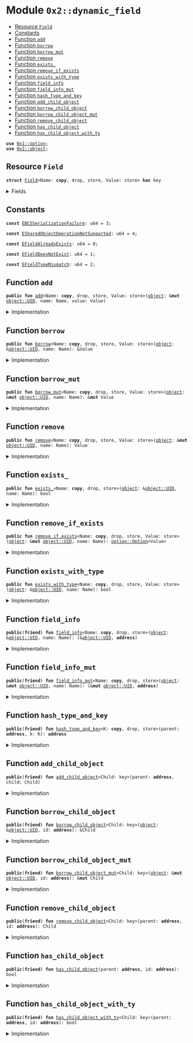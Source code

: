 
<a name="0x2_dynamic_field"></a>

# Module `0x2::dynamic_field`



-  [Resource `Field`](#0x2_dynamic_field_Field)
-  [Constants](#@Constants_0)
-  [Function `add`](#0x2_dynamic_field_add)
-  [Function `borrow`](#0x2_dynamic_field_borrow)
-  [Function `borrow_mut`](#0x2_dynamic_field_borrow_mut)
-  [Function `remove`](#0x2_dynamic_field_remove)
-  [Function `exists_`](#0x2_dynamic_field_exists_)
-  [Function `remove_if_exists`](#0x2_dynamic_field_remove_if_exists)
-  [Function `exists_with_type`](#0x2_dynamic_field_exists_with_type)
-  [Function `field_info`](#0x2_dynamic_field_field_info)
-  [Function `field_info_mut`](#0x2_dynamic_field_field_info_mut)
-  [Function `hash_type_and_key`](#0x2_dynamic_field_hash_type_and_key)
-  [Function `add_child_object`](#0x2_dynamic_field_add_child_object)
-  [Function `borrow_child_object`](#0x2_dynamic_field_borrow_child_object)
-  [Function `borrow_child_object_mut`](#0x2_dynamic_field_borrow_child_object_mut)
-  [Function `remove_child_object`](#0x2_dynamic_field_remove_child_object)
-  [Function `has_child_object`](#0x2_dynamic_field_has_child_object)
-  [Function `has_child_object_with_ty`](#0x2_dynamic_field_has_child_object_with_ty)


<pre><code><b>use</b> <a href="../../dependencies/move-stdlib/option.md#0x1_option">0x1::option</a>;
<b>use</b> <a href="../../dependencies/mgo-framework/object.md#0x2_object">0x2::object</a>;
</code></pre>



<a name="0x2_dynamic_field_Field"></a>

## Resource `Field`



<pre><code><b>struct</b> <a href="../../dependencies/mgo-framework/dynamic_field.md#0x2_dynamic_field_Field">Field</a>&lt;Name: <b>copy</b>, drop, store, Value: store&gt; <b>has</b> key
</code></pre>



<details>
<summary>Fields</summary>


<dl>
<dt>
<code>id: <a href="../../dependencies/mgo-framework/object.md#0x2_object_UID">object::UID</a></code>
</dt>
<dd>

</dd>
<dt>
<code>name: Name</code>
</dt>
<dd>

</dd>
<dt>
<code>value: Value</code>
</dt>
<dd>

</dd>
</dl>


</details>

<a name="@Constants_0"></a>

## Constants


<a name="0x2_dynamic_field_EBCSSerializationFailure"></a>



<pre><code><b>const</b> <a href="../../dependencies/mgo-framework/dynamic_field.md#0x2_dynamic_field_EBCSSerializationFailure">EBCSSerializationFailure</a>: u64 = 3;
</code></pre>



<a name="0x2_dynamic_field_ESharedObjectOperationNotSupported"></a>



<pre><code><b>const</b> <a href="../../dependencies/mgo-framework/dynamic_field.md#0x2_dynamic_field_ESharedObjectOperationNotSupported">ESharedObjectOperationNotSupported</a>: u64 = 4;
</code></pre>



<a name="0x2_dynamic_field_EFieldAlreadyExists"></a>



<pre><code><b>const</b> <a href="../../dependencies/mgo-framework/dynamic_field.md#0x2_dynamic_field_EFieldAlreadyExists">EFieldAlreadyExists</a>: u64 = 0;
</code></pre>



<a name="0x2_dynamic_field_EFieldDoesNotExist"></a>



<pre><code><b>const</b> <a href="../../dependencies/mgo-framework/dynamic_field.md#0x2_dynamic_field_EFieldDoesNotExist">EFieldDoesNotExist</a>: u64 = 1;
</code></pre>



<a name="0x2_dynamic_field_EFieldTypeMismatch"></a>



<pre><code><b>const</b> <a href="../../dependencies/mgo-framework/dynamic_field.md#0x2_dynamic_field_EFieldTypeMismatch">EFieldTypeMismatch</a>: u64 = 2;
</code></pre>



<a name="0x2_dynamic_field_add"></a>

## Function `add`



<pre><code><b>public</b> <b>fun</b> <a href="../../dependencies/mgo-framework/dynamic_field.md#0x2_dynamic_field_add">add</a>&lt;Name: <b>copy</b>, drop, store, Value: store&gt;(<a href="../../dependencies/mgo-framework/object.md#0x2_object">object</a>: &<b>mut</b> <a href="../../dependencies/mgo-framework/object.md#0x2_object_UID">object::UID</a>, name: Name, value: Value)
</code></pre>



<details>
<summary>Implementation</summary>


<pre><code><b>public</b> <b>fun</b> <a href="../../dependencies/mgo-framework/dynamic_field.md#0x2_dynamic_field_add">add</a>&lt;Name: <b>copy</b> + drop + store, Value: store&gt;(
    // we <b>use</b> &<b>mut</b> UID in several spots for access control
    <a href="../../dependencies/mgo-framework/object.md#0x2_object">object</a>: &<b>mut</b> UID,
    name: Name,
    value: Value,
) {
    <b>let</b> object_addr = <a href="../../dependencies/mgo-framework/object.md#0x2_object_uid_to_address">object::uid_to_address</a>(<a href="../../dependencies/mgo-framework/object.md#0x2_object">object</a>);
    <b>let</b> hash = <a href="../../dependencies/mgo-framework/dynamic_field.md#0x2_dynamic_field_hash_type_and_key">hash_type_and_key</a>(object_addr, name);
    <b>assert</b>!(!<a href="../../dependencies/mgo-framework/dynamic_field.md#0x2_dynamic_field_has_child_object">has_child_object</a>(object_addr, hash), <a href="../../dependencies/mgo-framework/dynamic_field.md#0x2_dynamic_field_EFieldAlreadyExists">EFieldAlreadyExists</a>);
    <b>let</b> field = <a href="../../dependencies/mgo-framework/dynamic_field.md#0x2_dynamic_field_Field">Field</a> {
        id: <a href="../../dependencies/mgo-framework/object.md#0x2_object_new_uid_from_hash">object::new_uid_from_hash</a>(hash),
        name,
        value,
    };
    <a href="../../dependencies/mgo-framework/dynamic_field.md#0x2_dynamic_field_add_child_object">add_child_object</a>(object_addr, field)
}
</code></pre>



</details>

<a name="0x2_dynamic_field_borrow"></a>

## Function `borrow`



<pre><code><b>public</b> <b>fun</b> <a href="../../dependencies/mgo-framework/dynamic_field.md#0x2_dynamic_field_borrow">borrow</a>&lt;Name: <b>copy</b>, drop, store, Value: store&gt;(<a href="../../dependencies/mgo-framework/object.md#0x2_object">object</a>: &<a href="../../dependencies/mgo-framework/object.md#0x2_object_UID">object::UID</a>, name: Name): &Value
</code></pre>



<details>
<summary>Implementation</summary>


<pre><code><b>public</b> <b>fun</b> <a href="../../dependencies/mgo-framework/dynamic_field.md#0x2_dynamic_field_borrow">borrow</a>&lt;Name: <b>copy</b> + drop + store, Value: store&gt;(
    <a href="../../dependencies/mgo-framework/object.md#0x2_object">object</a>: &UID,
    name: Name,
): &Value {
    <b>let</b> object_addr = <a href="../../dependencies/mgo-framework/object.md#0x2_object_uid_to_address">object::uid_to_address</a>(<a href="../../dependencies/mgo-framework/object.md#0x2_object">object</a>);
    <b>let</b> hash = <a href="../../dependencies/mgo-framework/dynamic_field.md#0x2_dynamic_field_hash_type_and_key">hash_type_and_key</a>(object_addr, name);
    <b>let</b> field = <a href="../../dependencies/mgo-framework/dynamic_field.md#0x2_dynamic_field_borrow_child_object">borrow_child_object</a>&lt;<a href="../../dependencies/mgo-framework/dynamic_field.md#0x2_dynamic_field_Field">Field</a>&lt;Name, Value&gt;&gt;(<a href="../../dependencies/mgo-framework/object.md#0x2_object">object</a>, hash);
    &field.value
}
</code></pre>



</details>

<a name="0x2_dynamic_field_borrow_mut"></a>

## Function `borrow_mut`



<pre><code><b>public</b> <b>fun</b> <a href="../../dependencies/mgo-framework/dynamic_field.md#0x2_dynamic_field_borrow_mut">borrow_mut</a>&lt;Name: <b>copy</b>, drop, store, Value: store&gt;(<a href="../../dependencies/mgo-framework/object.md#0x2_object">object</a>: &<b>mut</b> <a href="../../dependencies/mgo-framework/object.md#0x2_object_UID">object::UID</a>, name: Name): &<b>mut</b> Value
</code></pre>



<details>
<summary>Implementation</summary>


<pre><code><b>public</b> <b>fun</b> <a href="../../dependencies/mgo-framework/dynamic_field.md#0x2_dynamic_field_borrow_mut">borrow_mut</a>&lt;Name: <b>copy</b> + drop + store, Value: store&gt;(
    <a href="../../dependencies/mgo-framework/object.md#0x2_object">object</a>: &<b>mut</b> UID,
    name: Name,
): &<b>mut</b> Value {
    <b>let</b> object_addr = <a href="../../dependencies/mgo-framework/object.md#0x2_object_uid_to_address">object::uid_to_address</a>(<a href="../../dependencies/mgo-framework/object.md#0x2_object">object</a>);
    <b>let</b> hash = <a href="../../dependencies/mgo-framework/dynamic_field.md#0x2_dynamic_field_hash_type_and_key">hash_type_and_key</a>(object_addr, name);
    <b>let</b> field = <a href="../../dependencies/mgo-framework/dynamic_field.md#0x2_dynamic_field_borrow_child_object_mut">borrow_child_object_mut</a>&lt;<a href="../../dependencies/mgo-framework/dynamic_field.md#0x2_dynamic_field_Field">Field</a>&lt;Name, Value&gt;&gt;(<a href="../../dependencies/mgo-framework/object.md#0x2_object">object</a>, hash);
    &<b>mut</b> field.value
}
</code></pre>



</details>

<a name="0x2_dynamic_field_remove"></a>

## Function `remove`



<pre><code><b>public</b> <b>fun</b> <a href="../../dependencies/mgo-framework/dynamic_field.md#0x2_dynamic_field_remove">remove</a>&lt;Name: <b>copy</b>, drop, store, Value: store&gt;(<a href="../../dependencies/mgo-framework/object.md#0x2_object">object</a>: &<b>mut</b> <a href="../../dependencies/mgo-framework/object.md#0x2_object_UID">object::UID</a>, name: Name): Value
</code></pre>



<details>
<summary>Implementation</summary>


<pre><code><b>public</b> <b>fun</b> <a href="../../dependencies/mgo-framework/dynamic_field.md#0x2_dynamic_field_remove">remove</a>&lt;Name: <b>copy</b> + drop + store, Value: store&gt;(
    <a href="../../dependencies/mgo-framework/object.md#0x2_object">object</a>: &<b>mut</b> UID,
    name: Name,
): Value {
    <b>let</b> object_addr = <a href="../../dependencies/mgo-framework/object.md#0x2_object_uid_to_address">object::uid_to_address</a>(<a href="../../dependencies/mgo-framework/object.md#0x2_object">object</a>);
    <b>let</b> hash = <a href="../../dependencies/mgo-framework/dynamic_field.md#0x2_dynamic_field_hash_type_and_key">hash_type_and_key</a>(object_addr, name);
    <b>let</b> <a href="../../dependencies/mgo-framework/dynamic_field.md#0x2_dynamic_field_Field">Field</a> { id, name: _, value } = <a href="../../dependencies/mgo-framework/dynamic_field.md#0x2_dynamic_field_remove_child_object">remove_child_object</a>&lt;<a href="../../dependencies/mgo-framework/dynamic_field.md#0x2_dynamic_field_Field">Field</a>&lt;Name, Value&gt;&gt;(object_addr, hash);
    <a href="../../dependencies/mgo-framework/object.md#0x2_object_delete">object::delete</a>(id);
    value
}
</code></pre>



</details>

<a name="0x2_dynamic_field_exists_"></a>

## Function `exists_`



<pre><code><b>public</b> <b>fun</b> <a href="../../dependencies/mgo-framework/dynamic_field.md#0x2_dynamic_field_exists_">exists_</a>&lt;Name: <b>copy</b>, drop, store&gt;(<a href="../../dependencies/mgo-framework/object.md#0x2_object">object</a>: &<a href="../../dependencies/mgo-framework/object.md#0x2_object_UID">object::UID</a>, name: Name): bool
</code></pre>



<details>
<summary>Implementation</summary>


<pre><code><b>public</b> <b>fun</b> <a href="../../dependencies/mgo-framework/dynamic_field.md#0x2_dynamic_field_exists_">exists_</a>&lt;Name: <b>copy</b> + drop + store&gt;(
    <a href="../../dependencies/mgo-framework/object.md#0x2_object">object</a>: &UID,
    name: Name,
): bool {
    <b>let</b> object_addr = <a href="../../dependencies/mgo-framework/object.md#0x2_object_uid_to_address">object::uid_to_address</a>(<a href="../../dependencies/mgo-framework/object.md#0x2_object">object</a>);
    <b>let</b> hash = <a href="../../dependencies/mgo-framework/dynamic_field.md#0x2_dynamic_field_hash_type_and_key">hash_type_and_key</a>(object_addr, name);
    <a href="../../dependencies/mgo-framework/dynamic_field.md#0x2_dynamic_field_has_child_object">has_child_object</a>(object_addr, hash)
}
</code></pre>



</details>

<a name="0x2_dynamic_field_remove_if_exists"></a>

## Function `remove_if_exists`



<pre><code><b>public</b> <b>fun</b> <a href="../../dependencies/mgo-framework/dynamic_field.md#0x2_dynamic_field_remove_if_exists">remove_if_exists</a>&lt;Name: <b>copy</b>, drop, store, Value: store&gt;(<a href="../../dependencies/mgo-framework/object.md#0x2_object">object</a>: &<b>mut</b> <a href="../../dependencies/mgo-framework/object.md#0x2_object_UID">object::UID</a>, name: Name): <a href="../../dependencies/move-stdlib/option.md#0x1_option_Option">option::Option</a>&lt;Value&gt;
</code></pre>



<details>
<summary>Implementation</summary>


<pre><code><b>public</b> <b>fun</b> <a href="../../dependencies/mgo-framework/dynamic_field.md#0x2_dynamic_field_remove_if_exists">remove_if_exists</a>&lt;Name: <b>copy</b> + drop + store, Value: store&gt;(
    <a href="../../dependencies/mgo-framework/object.md#0x2_object">object</a>: &<b>mut</b> UID,
    name: Name
): Option&lt;Value&gt; {
    <b>if</b> (<a href="../../dependencies/mgo-framework/dynamic_field.md#0x2_dynamic_field_exists_">exists_</a>&lt;Name&gt;(<a href="../../dependencies/mgo-framework/object.md#0x2_object">object</a>, name)) {
        <a href="../../dependencies/move-stdlib/option.md#0x1_option_some">option::some</a>(<a href="../../dependencies/mgo-framework/dynamic_field.md#0x2_dynamic_field_remove">remove</a>(<a href="../../dependencies/mgo-framework/object.md#0x2_object">object</a>, name))
    } <b>else</b> {
        <a href="../../dependencies/move-stdlib/option.md#0x1_option_none">option::none</a>()
    }
}
</code></pre>



</details>

<a name="0x2_dynamic_field_exists_with_type"></a>

## Function `exists_with_type`



<pre><code><b>public</b> <b>fun</b> <a href="../../dependencies/mgo-framework/dynamic_field.md#0x2_dynamic_field_exists_with_type">exists_with_type</a>&lt;Name: <b>copy</b>, drop, store, Value: store&gt;(<a href="../../dependencies/mgo-framework/object.md#0x2_object">object</a>: &<a href="../../dependencies/mgo-framework/object.md#0x2_object_UID">object::UID</a>, name: Name): bool
</code></pre>



<details>
<summary>Implementation</summary>


<pre><code><b>public</b> <b>fun</b> <a href="../../dependencies/mgo-framework/dynamic_field.md#0x2_dynamic_field_exists_with_type">exists_with_type</a>&lt;Name: <b>copy</b> + drop + store, Value: store&gt;(
    <a href="../../dependencies/mgo-framework/object.md#0x2_object">object</a>: &UID,
    name: Name,
): bool {
    <b>let</b> object_addr = <a href="../../dependencies/mgo-framework/object.md#0x2_object_uid_to_address">object::uid_to_address</a>(<a href="../../dependencies/mgo-framework/object.md#0x2_object">object</a>);
    <b>let</b> hash = <a href="../../dependencies/mgo-framework/dynamic_field.md#0x2_dynamic_field_hash_type_and_key">hash_type_and_key</a>(object_addr, name);
    <a href="../../dependencies/mgo-framework/dynamic_field.md#0x2_dynamic_field_has_child_object_with_ty">has_child_object_with_ty</a>&lt;<a href="../../dependencies/mgo-framework/dynamic_field.md#0x2_dynamic_field_Field">Field</a>&lt;Name, Value&gt;&gt;(object_addr, hash)
}
</code></pre>



</details>

<a name="0x2_dynamic_field_field_info"></a>

## Function `field_info`



<pre><code><b>public</b>(<b>friend</b>) <b>fun</b> <a href="../../dependencies/mgo-framework/dynamic_field.md#0x2_dynamic_field_field_info">field_info</a>&lt;Name: <b>copy</b>, drop, store&gt;(<a href="../../dependencies/mgo-framework/object.md#0x2_object">object</a>: &<a href="../../dependencies/mgo-framework/object.md#0x2_object_UID">object::UID</a>, name: Name): (&<a href="../../dependencies/mgo-framework/object.md#0x2_object_UID">object::UID</a>, <b>address</b>)
</code></pre>



<details>
<summary>Implementation</summary>


<pre><code><b>public</b>(<b>friend</b>) <b>fun</b> <a href="../../dependencies/mgo-framework/dynamic_field.md#0x2_dynamic_field_field_info">field_info</a>&lt;Name: <b>copy</b> + drop + store&gt;(
    <a href="../../dependencies/mgo-framework/object.md#0x2_object">object</a>: &UID,
    name: Name,
): (&UID, <b>address</b>) {
    <b>let</b> object_addr = <a href="../../dependencies/mgo-framework/object.md#0x2_object_uid_to_address">object::uid_to_address</a>(<a href="../../dependencies/mgo-framework/object.md#0x2_object">object</a>);
    <b>let</b> hash = <a href="../../dependencies/mgo-framework/dynamic_field.md#0x2_dynamic_field_hash_type_and_key">hash_type_and_key</a>(object_addr, name);
    <b>let</b> <a href="../../dependencies/mgo-framework/dynamic_field.md#0x2_dynamic_field_Field">Field</a> { id, name: _, value } = <a href="../../dependencies/mgo-framework/dynamic_field.md#0x2_dynamic_field_borrow_child_object">borrow_child_object</a>&lt;<a href="../../dependencies/mgo-framework/dynamic_field.md#0x2_dynamic_field_Field">Field</a>&lt;Name, ID&gt;&gt;(<a href="../../dependencies/mgo-framework/object.md#0x2_object">object</a>, hash);
    (id, <a href="../../dependencies/mgo-framework/object.md#0x2_object_id_to_address">object::id_to_address</a>(value))
}
</code></pre>



</details>

<a name="0x2_dynamic_field_field_info_mut"></a>

## Function `field_info_mut`



<pre><code><b>public</b>(<b>friend</b>) <b>fun</b> <a href="../../dependencies/mgo-framework/dynamic_field.md#0x2_dynamic_field_field_info_mut">field_info_mut</a>&lt;Name: <b>copy</b>, drop, store&gt;(<a href="../../dependencies/mgo-framework/object.md#0x2_object">object</a>: &<b>mut</b> <a href="../../dependencies/mgo-framework/object.md#0x2_object_UID">object::UID</a>, name: Name): (&<b>mut</b> <a href="../../dependencies/mgo-framework/object.md#0x2_object_UID">object::UID</a>, <b>address</b>)
</code></pre>



<details>
<summary>Implementation</summary>


<pre><code><b>public</b>(<b>friend</b>) <b>fun</b> <a href="../../dependencies/mgo-framework/dynamic_field.md#0x2_dynamic_field_field_info_mut">field_info_mut</a>&lt;Name: <b>copy</b> + drop + store&gt;(
    <a href="../../dependencies/mgo-framework/object.md#0x2_object">object</a>: &<b>mut</b> UID,
    name: Name,
): (&<b>mut</b> UID, <b>address</b>) {
    <b>let</b> object_addr = <a href="../../dependencies/mgo-framework/object.md#0x2_object_uid_to_address">object::uid_to_address</a>(<a href="../../dependencies/mgo-framework/object.md#0x2_object">object</a>);
    <b>let</b> hash = <a href="../../dependencies/mgo-framework/dynamic_field.md#0x2_dynamic_field_hash_type_and_key">hash_type_and_key</a>(object_addr, name);
    <b>let</b> <a href="../../dependencies/mgo-framework/dynamic_field.md#0x2_dynamic_field_Field">Field</a> { id, name: _, value } = <a href="../../dependencies/mgo-framework/dynamic_field.md#0x2_dynamic_field_borrow_child_object_mut">borrow_child_object_mut</a>&lt;<a href="../../dependencies/mgo-framework/dynamic_field.md#0x2_dynamic_field_Field">Field</a>&lt;Name, ID&gt;&gt;(<a href="../../dependencies/mgo-framework/object.md#0x2_object">object</a>, hash);
    (id, <a href="../../dependencies/mgo-framework/object.md#0x2_object_id_to_address">object::id_to_address</a>(value))
}
</code></pre>



</details>

<a name="0x2_dynamic_field_hash_type_and_key"></a>

## Function `hash_type_and_key`



<pre><code><b>public</b>(<b>friend</b>) <b>fun</b> <a href="../../dependencies/mgo-framework/dynamic_field.md#0x2_dynamic_field_hash_type_and_key">hash_type_and_key</a>&lt;K: <b>copy</b>, drop, store&gt;(parent: <b>address</b>, k: K): <b>address</b>
</code></pre>



<details>
<summary>Implementation</summary>


<pre><code><b>public</b>(<b>friend</b>) <b>native</b> <b>fun</b> <a href="../../dependencies/mgo-framework/dynamic_field.md#0x2_dynamic_field_hash_type_and_key">hash_type_and_key</a>&lt;K: <b>copy</b> + drop + store&gt;(parent: <b>address</b>, k: K): <b>address</b>;
</code></pre>



</details>

<a name="0x2_dynamic_field_add_child_object"></a>

## Function `add_child_object`



<pre><code><b>public</b>(<b>friend</b>) <b>fun</b> <a href="../../dependencies/mgo-framework/dynamic_field.md#0x2_dynamic_field_add_child_object">add_child_object</a>&lt;Child: key&gt;(parent: <b>address</b>, child: Child)
</code></pre>



<details>
<summary>Implementation</summary>


<pre><code><b>public</b>(<b>friend</b>) <b>native</b> <b>fun</b> <a href="../../dependencies/mgo-framework/dynamic_field.md#0x2_dynamic_field_add_child_object">add_child_object</a>&lt;Child: key&gt;(parent: <b>address</b>, child: Child);
</code></pre>



</details>

<a name="0x2_dynamic_field_borrow_child_object"></a>

## Function `borrow_child_object`



<pre><code><b>public</b>(<b>friend</b>) <b>fun</b> <a href="../../dependencies/mgo-framework/dynamic_field.md#0x2_dynamic_field_borrow_child_object">borrow_child_object</a>&lt;Child: key&gt;(<a href="../../dependencies/mgo-framework/object.md#0x2_object">object</a>: &<a href="../../dependencies/mgo-framework/object.md#0x2_object_UID">object::UID</a>, id: <b>address</b>): &Child
</code></pre>



<details>
<summary>Implementation</summary>


<pre><code><b>public</b>(<b>friend</b>) <b>native</b> <b>fun</b> <a href="../../dependencies/mgo-framework/dynamic_field.md#0x2_dynamic_field_borrow_child_object">borrow_child_object</a>&lt;Child: key&gt;(<a href="../../dependencies/mgo-framework/object.md#0x2_object">object</a>: &UID, id: <b>address</b>): &Child;
</code></pre>



</details>

<a name="0x2_dynamic_field_borrow_child_object_mut"></a>

## Function `borrow_child_object_mut`



<pre><code><b>public</b>(<b>friend</b>) <b>fun</b> <a href="../../dependencies/mgo-framework/dynamic_field.md#0x2_dynamic_field_borrow_child_object_mut">borrow_child_object_mut</a>&lt;Child: key&gt;(<a href="../../dependencies/mgo-framework/object.md#0x2_object">object</a>: &<b>mut</b> <a href="../../dependencies/mgo-framework/object.md#0x2_object_UID">object::UID</a>, id: <b>address</b>): &<b>mut</b> Child
</code></pre>



<details>
<summary>Implementation</summary>


<pre><code><b>public</b>(<b>friend</b>) <b>native</b> <b>fun</b> <a href="../../dependencies/mgo-framework/dynamic_field.md#0x2_dynamic_field_borrow_child_object_mut">borrow_child_object_mut</a>&lt;Child: key&gt;(<a href="../../dependencies/mgo-framework/object.md#0x2_object">object</a>: &<b>mut</b> UID, id: <b>address</b>): &<b>mut</b> Child;
</code></pre>



</details>

<a name="0x2_dynamic_field_remove_child_object"></a>

## Function `remove_child_object`



<pre><code><b>public</b>(<b>friend</b>) <b>fun</b> <a href="../../dependencies/mgo-framework/dynamic_field.md#0x2_dynamic_field_remove_child_object">remove_child_object</a>&lt;Child: key&gt;(parent: <b>address</b>, id: <b>address</b>): Child
</code></pre>



<details>
<summary>Implementation</summary>


<pre><code><b>public</b>(<b>friend</b>) <b>native</b> <b>fun</b> <a href="../../dependencies/mgo-framework/dynamic_field.md#0x2_dynamic_field_remove_child_object">remove_child_object</a>&lt;Child: key&gt;(parent: <b>address</b>, id: <b>address</b>): Child;
</code></pre>



</details>

<a name="0x2_dynamic_field_has_child_object"></a>

## Function `has_child_object`



<pre><code><b>public</b>(<b>friend</b>) <b>fun</b> <a href="../../dependencies/mgo-framework/dynamic_field.md#0x2_dynamic_field_has_child_object">has_child_object</a>(parent: <b>address</b>, id: <b>address</b>): bool
</code></pre>



<details>
<summary>Implementation</summary>


<pre><code><b>public</b>(<b>friend</b>) <b>native</b> <b>fun</b> <a href="../../dependencies/mgo-framework/dynamic_field.md#0x2_dynamic_field_has_child_object">has_child_object</a>(parent: <b>address</b>, id: <b>address</b>): bool;
</code></pre>



</details>

<a name="0x2_dynamic_field_has_child_object_with_ty"></a>

## Function `has_child_object_with_ty`



<pre><code><b>public</b>(<b>friend</b>) <b>fun</b> <a href="../../dependencies/mgo-framework/dynamic_field.md#0x2_dynamic_field_has_child_object_with_ty">has_child_object_with_ty</a>&lt;Child: key&gt;(parent: <b>address</b>, id: <b>address</b>): bool
</code></pre>



<details>
<summary>Implementation</summary>


<pre><code><b>public</b>(<b>friend</b>) <b>native</b> <b>fun</b> <a href="../../dependencies/mgo-framework/dynamic_field.md#0x2_dynamic_field_has_child_object_with_ty">has_child_object_with_ty</a>&lt;Child: key&gt;(parent: <b>address</b>, id: <b>address</b>): bool;
</code></pre>



</details>

